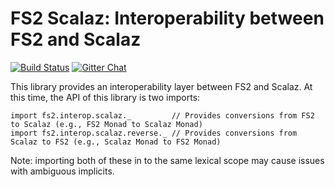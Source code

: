 FS2 Scalaz: Interoperability between FS2 and Scalaz
===============================================

[![Build Status](https://travis-ci.org/functional-streams-for-scala/fs2-scalaz.svg?branch=master)](http://travis-ci.org/functional-streams-for-scala/fs2-scalaz)
[![Gitter Chat](https://badges.gitter.im/functional-streams-for-scala/fs2.svg)](https://gitter.im/functional-streams-for-scala/fs2)

This library provides an interoperability layer between FS2 and Scalaz. At this time, the API of this library is two imports:

    import fs2.interop.scalaz._         // Provides conversions from FS2 to Scalaz (e.g., FS2 Monad to Scalaz Monad)
    import fs2.interop.scalaz.reverse._ // Provides conversions from Scalaz to FS2 (e.g., Scalaz Monad to FS2 Monad)

Note: importing both of these in to the same lexical scope may cause issues with ambiguous implicits.
